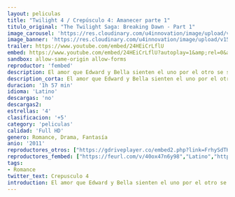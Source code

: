 ```yaml
---
layout: peliculas
title: "Twilight 4 / Crepúsculo 4: Amanecer parte 1"
titulo_original: "The Twilight Saga: Breaking Dawn - Part 1"
image_carousel: 'https://res.cloudinary.com/u4innovation/image/upload/v1565064910/crespusculo4-min_hsm1lg.jpg'
image_banner: 'https://res.cloudinary.com/u4innovation/image/upload/v1565064914/crepusculo-1-min_outol1.jpg'
trailer: https://www.youtube.com/embed/24HEiCrLflU
embed: https://www.youtube.com/embed/24HEiCrLflU?autoplay=1&amp;rel=0&amp;hd=1&border=0&wmode=opaque&enablejsapi=1&modestbranding=1&controls=1&showinfo=0
sandbox: allow-same-origin allow-forms
reproductor: 'fembed'
description: El amor que Edward y Bella sienten el uno por el otro se sella con la celebración de una gran ceremonia organizada por Alice. Durante la luna de miel, los recién casados tienen relaciones sexuales y Bella queda embarazada. El rápido crecimiento del feto, mitad humano mitad vampiro, afecta gravemente a su salud, llevándola al borde de la muerte...
description_corta: El amor que Edward y Bella sienten el uno por el otro se sella con la celebración de una gran ceremonia organizada por Alice. Durante la luna de miel, los recién casados tienen relaciones sexuales y Bella queda embarazada. El rápido crecimiento del feto, mitad humano...
duracion: '1h 57 min'
idioma: 'Latino'
descargas: 'no'
descargas2:
estrellas: '4'
clasificacion: '+5'
category: 'peliculas'
calidad: 'Full HD'
genero: Romance, Drama, Fantasía
anio: '2011'
reproductores_otros: ["https://gdriveplayer.co/embed2.php?link=FrhySdTHuKJHdc8GanlPsQMq44qzSQzvE2qvNv%252FHEoRdv3xcJIABJ4W8tz7YKl3FM%252Bzkf%252Bld%252Bp3LqisTm4PtpClpoh5joSpo5o8rAzF8bE9HHENtrC71qS3IITnDxu8hyWNJXITOWTJnd11ZUUA4J4OvSc7W3VHi8w0N0gC8VGf3VA8nahpaveQcBDPsjkcutAeemzZ3suWrhoPUmH%252Fnj56PxZdnPe2pdhNxpWRobmoT2flZMD4hXP2T%252F5FqZSS68%253D","Latino","https://www.zembed.to/public/dist/asteroid.html?id=b917e118d951f39a7b28fca220b99a58&title=The%20Twilight%20Saga:%20Breaking%20Dawn%20-%20Part%201","Latino","https://granpelis.tv/jwplayer/?source=https%3A%2F%2Fcontent-na.drive.amazonaws.com%2Fcdproxy%2Fshare%2FEGHrsoDUlHkzroa6EiKJ3MFD9Qgvcghp2bgYG550miG%2Fnodes%2F_VSGB9ZhSgm43oV8KHQKIw%3Fnonce%3DRipBd5fgcdFkMe7iqeJb7jf_aVHC9UZV8HiWGTGiAezBFNq8JmaiEY98HEOrZony&id=441&type=mp4","Latino","https://granpelis.tv/jwplayer/?source=https%253A%252F%252Fstorage.googleapis.com%252Fsage-extension-246501.appspot.com%252FRaiz%252FThe.twilight.saga.breaking.dawn.part.1.2011.1080p-dual-lat.mp4&id=441&type=mp4","Latino"]
reproductores_fembed: ["https://feurl.com/v/40ox47n6y98","Latino","https://sypl.xyz/v/2wvmrn4zl96","Latino","https://feurl.com/v/8gvd055dp9y","Latino"]
tags:
- Romance
twitter_text: Crepusculo 4
introduction: El amor que Edward y Bella sienten el uno por el otro se sella con la celebración de una gran ceremonia organizada por Alice. Durante la luna de miel, los recién casados tienen relaciones sexuales y Bella queda embarazada. El rápido crecimiento del feto, mitad humano...
---
```



 







